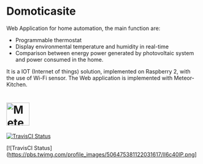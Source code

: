 
# Domoticasite
Web Application for home automation, the main function are:

- Programmable thermostat
- Display environmental temperature and humidity in real-time
- Comparison between energy power generated by photovoltaic system and power consumed in the home.

It is a IOT (Internet of things) solution, implemented on Raspberry 2, with the use of Wi-Fi sensor.
The Web application is implemented with Meteor-Kitchen.


# <a href='https://www.meteor.com'><img src='https://user-images.githubusercontent.com/841294/26841702-0902bbee-4af3-11e7-9805-0618da66a246.png' height='60' alt='Meteor'></a>


[![TravisCI Status](https://travis-ci.org/meteor/meteor.svg?branch=devel)](https://travis-ci.org/meteor/meteor)

[![TravisCI Status](https://pbs.twimg.com/profile_images/506475381122031617/ll6c40lP.png]


<a href="https://pbs.twimg.com/profile_images/506475381122031617/ll6c40lP.png" alt="alt text" width="100px" height="100px"></a>

<a href="https://shop.highsoft.com/skin/frontend/highsoft/bootstrap/images/logo.svg" alt="alt text" width="200px" height="200px"></a>

<a href="https://encrypted-tbn3.gstatic.com/images?q=tbn:ANd9GcQ6OTvEpuXGtoQ7rS_MuwV8DurmIKFlEdWVsQBo8J-CMd-NLos-" alt="alt text" width="100px" height="100px"></a>

<a src="https://encrypted-tbn3.gstatic.com/images?q=tbn:ANd9GcRvG55OJYJ0rQktTd5AtYW-yerEjB6dmeWLOibbsASKXRNbDNcJpUu0w-Hr" alt="alt text" width="100px" height="100px"></a>
